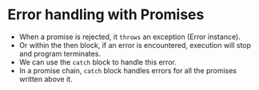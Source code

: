 # Error handling with Promises

- When a promise is rejected, it `throws` an exception (Error instance).
- Or within the then block, if an error is encountered, execution will stop and program terminates.
- We can use the `catch` block to handle this error.
- In a promise chain, `catch` block handles errors for all the promises written above it.
